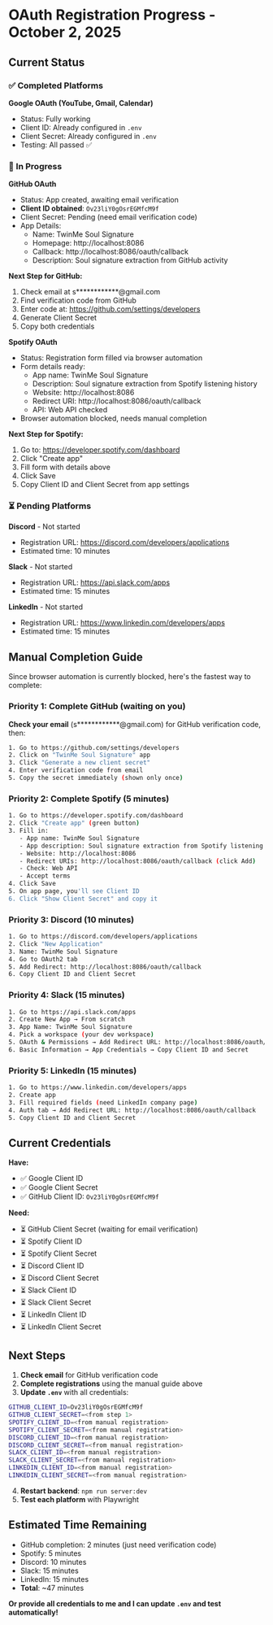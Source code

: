 # OAuth Registration Progress - October 2, 2025

## Current Status

### ✅ Completed Platforms
**Google OAuth (YouTube, Gmail, Calendar)**
- Status: Fully working
- Client ID: Already configured in `.env`
- Client Secret: Already configured in `.env`
- Testing: All passed ✅

### 🔄 In Progress

**GitHub OAuth**
- Status: App created, awaiting email verification
- **Client ID obtained**: `Ov23liY0gOsrEGMfcM9f`
- Client Secret: Pending (need email verification code)
- App Details:
  - Name: TwinMe Soul Signature
  - Homepage: http://localhost:8086
  - Callback: http://localhost:8086/oauth/callback
  - Description: Soul signature extraction from GitHub activity

**Next Step for GitHub:**
1. Check email at s************@gmail.com
2. Find verification code from GitHub
3. Enter code at: https://github.com/settings/developers
4. Generate Client Secret
5. Copy both credentials

**Spotify OAuth**
- Status: Registration form filled via browser automation
- Form details ready:
  - App name: TwinMe Soul Signature
  - Description: Soul signature extraction from Spotify listening history
  - Website: http://localhost:8086
  - Redirect URI: http://localhost:8086/oauth/callback
  - API: Web API checked
- Browser automation blocked, needs manual completion

**Next Step for Spotify:**
1. Go to: https://developer.spotify.com/dashboard
2. Click "Create app"
3. Fill form with details above
4. Click Save
5. Copy Client ID and Client Secret from app settings

### ⏳ Pending Platforms

**Discord** - Not started
- Registration URL: https://discord.com/developers/applications
- Estimated time: 10 minutes

**Slack** - Not started
- Registration URL: https://api.slack.com/apps
- Estimated time: 15 minutes

**LinkedIn** - Not started
- Registration URL: https://www.linkedin.com/developers/apps
- Estimated time: 15 minutes

## Manual Completion Guide

Since browser automation is currently blocked, here's the fastest way to complete:

### Priority 1: Complete GitHub (waiting on you)
**Check your email** (s************@gmail.com) for GitHub verification code, then:
```bash
1. Go to https://github.com/settings/developers
2. Click on "TwinMe Soul Signature" app
3. Click "Generate a new client secret"
4. Enter verification code from email
5. Copy the secret immediately (shown only once)
```

### Priority 2: Complete Spotify (5 minutes)
```bash
1. Go to https://developer.spotify.com/dashboard
2. Click "Create app" (green button)
3. Fill in:
   - App name: TwinMe Soul Signature
   - App description: Soul signature extraction from Spotify listening history
   - Website: http://localhost:8086
   - Redirect URIs: http://localhost:8086/oauth/callback (click Add)
   - Check: Web API
   - Accept terms
4. Click Save
5. On app page, you'll see Client ID
6. Click "Show Client Secret" and copy it
```

### Priority 3: Discord (10 minutes)
```bash
1. Go to https://discord.com/developers/applications
2. Click "New Application"
3. Name: TwinMe Soul Signature
4. Go to OAuth2 tab
5. Add Redirect: http://localhost:8086/oauth/callback
6. Copy Client ID and Client Secret
```

### Priority 4: Slack (15 minutes)
```bash
1. Go to https://api.slack.com/apps
2. Create New App → From scratch
3. App Name: TwinMe Soul Signature
4. Pick a workspace (your dev workspace)
5. OAuth & Permissions → Add Redirect URL: http://localhost:8086/oauth/callback
6. Basic Information → App Credentials → Copy Client ID and Secret
```

### Priority 5: LinkedIn (15 minutes)
```bash
1. Go to https://www.linkedin.com/developers/apps
2. Create app
3. Fill required fields (need LinkedIn company page)
4. Auth tab → Add Redirect URL: http://localhost:8086/oauth/callback
5. Copy Client ID and Client Secret
```

## Current Credentials

**Have:**
- ✅ Google Client ID
- ✅ Google Client Secret
- ✅ GitHub Client ID: `Ov23liY0gOsrEGMfcM9f`

**Need:**
- ⏳ GitHub Client Secret (waiting for email verification)
- ⏳ Spotify Client ID
- ⏳ Spotify Client Secret
- ⏳ Discord Client ID
- ⏳ Discord Client Secret
- ⏳ Slack Client ID
- ⏳ Slack Client Secret
- ⏳ LinkedIn Client ID
- ⏳ LinkedIn Client Secret

## Next Steps

1. **Check email** for GitHub verification code
2. **Complete registrations** using the manual guide above
3. **Update `.env`** with all credentials:
```bash
GITHUB_CLIENT_ID=Ov23liY0gOsrEGMfcM9f
GITHUB_CLIENT_SECRET=<from step 1>
SPOTIFY_CLIENT_ID=<from manual registration>
SPOTIFY_CLIENT_SECRET=<from manual registration>
DISCORD_CLIENT_ID=<from manual registration>
DISCORD_CLIENT_SECRET=<from manual registration>
SLACK_CLIENT_ID=<from manual registration>
SLACK_CLIENT_SECRET=<from manual registration>
LINKEDIN_CLIENT_ID=<from manual registration>
LINKEDIN_CLIENT_SECRET=<from manual registration>
```
4. **Restart backend**: `npm run server:dev`
5. **Test each platform** with Playwright

## Estimated Time Remaining

- GitHub completion: 2 minutes (just need verification code)
- Spotify: 5 minutes
- Discord: 10 minutes
- Slack: 15 minutes
- LinkedIn: 15 minutes
- **Total**: ~47 minutes

**Or provide all credentials to me and I can update `.env` and test automatically!**
